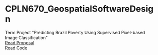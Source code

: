 # CPLN670_GeospatialSoftwareDesign

Term Project "Predicting Brazil Poverty Using  Supervised Pixel-based Image Classification"<br/>
[Read Proposal](https://zixi-liu.github.io/GeospatialSoftwareDesign/Liu,Zixi_TermProject.pdf)<br/>
[Read Code](https://nbviewer.jupyter.org/github/zixi-liu/GoogleEarthEngine/blob/master/BrazilProject.ipynb)


